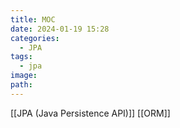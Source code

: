 ```yaml
---
title: MOC
date: 2024-01-19 15:28
categories:
  - JPA
tags:
  - jpa
image: 
path:
---
```

[[JPA (Java Persistence API)]]
[[ORM]]